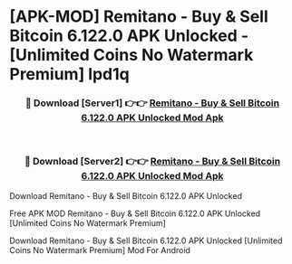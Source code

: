 # [APK-MOD] Remitano - Buy & Sell Bitcoin 6.122.0 APK Unlocked - [Unlimited Coins No Watermark Premium] lpd1q



<div align="center">
<h3>🔴 Download [Server1] 👉👉 <a href="https://momento.my/?title=Remitano_-_Buy_&_Sell_Bitcoin_6.122.0_APK_Unlocked">Remitano - Buy & Sell Bitcoin 6.122.0 APK Unlocked Mod Apk</a></h3><br>

<h3>🔴 Download [Server2] 👉👉 <a href="https://momento.my/?title=Remitano_-_Buy_&_Sell_Bitcoin_6.122.0_APK_Unlocked">Remitano - Buy & Sell Bitcoin 6.122.0 APK Unlocked Mod Apk</a></h3>
</div>



Download Remitano - Buy & Sell Bitcoin 6.122.0 APK Unlocked 

Free APK MOD Remitano - Buy & Sell Bitcoin 6.122.0 APK Unlocked [Unlimited Coins No Watermark Premium]

Download Remitano - Buy & Sell Bitcoin 6.122.0 APK Unlocked [Unlimited Coins No Watermark Premium] Mod For Android
